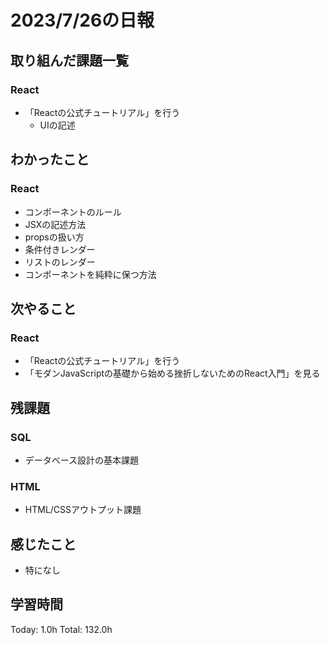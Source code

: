 # 2023/7/26の日報
## 取り組んだ課題一覧
### React
* 「Reactの公式チュートリアル」を行う
    * UIの記述
## わかったこと
### React
* コンポーネントのルール
* JSXの記述方法
* propsの扱い方
* 条件付きレンダー
* リストのレンダー
* コンポーネントを純粋に保つ方法
## 次やること
### React
* 「Reactの公式チュートリアル」を行う
* 「モダンJavaScriptの基礎から始める挫折しないためのReact入門」を見る
## 残課題
### SQL
* データベース設計の基本課題
### HTML
* HTML/CSSアウトプット課題
## 感じたこと
* 特になし
## 学習時間
Today: 1.0h
Total: 132.0h
